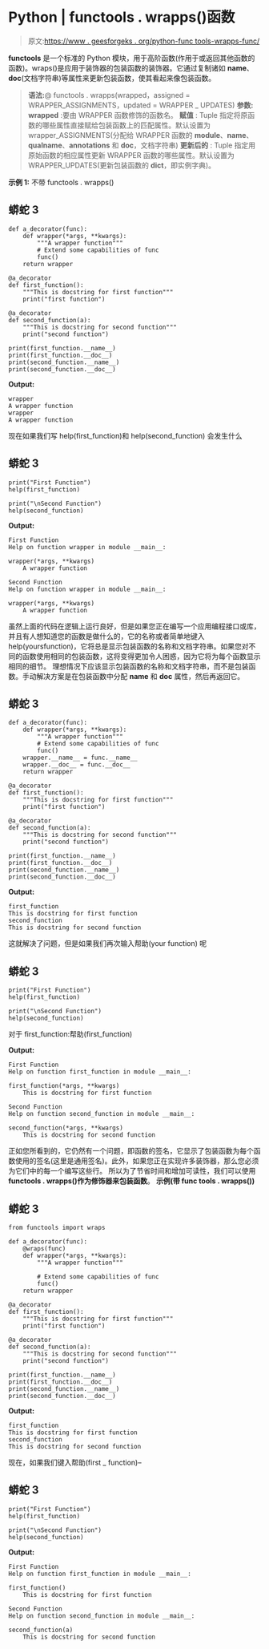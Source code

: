 # Python | functools . wrapps()函数

> 原文:[https://www . geesforgeks . org/python-func tools-wrapps-func/](https://www.geeksforgeeks.org/python-functools-wraps-function/)

**functools** 是一个标准的 Python 模块，用于高阶函数(作用于或返回其他函数的函数)。wraps()是应用于装饰器的包装函数的装饰器。它通过复制诸如 __name__、__doc__(文档字符串)等属性来更新包装函数，使其看起来像包装函数。

> **语法:**@ functools . wrapps(wrapped，assigned = WRAPPER_ASSIGNMENTS，updated = WRAPPER _ UPDATES)
> **参数:**
> **wrapped** :要由 WRAPPER 函数修饰的函数名。
> **赋值** : Tuple 指定将原函数的哪些属性直接赋给包装函数上的匹配属性。默认设置为 wrapper_ASSIGNMENTS(分配给 WRAPPER 函数的 __module__、__name__、__qualname__、__annotations__ 和 __doc__，文档字符串)
> **更新后的** : Tuple 指定用原始函数的相应属性更新 WRAPPER 函数的哪些属性。默认设置为 WRAPPER_UPDATES(更新包装函数的 __dict__，即实例字典)。

**示例 1:** 不带 functools . wrapps()

## 蟒蛇 3

```
def a_decorator(func):
    def wrapper(*args, **kwargs):
        """A wrapper function"""
        # Extend some capabilities of func
        func()
    return wrapper

@a_decorator
def first_function():
    """This is docstring for first function"""
    print("first function")

@a_decorator
def second_function(a):
    """This is docstring for second function"""
    print("second function")

print(first_function.__name__)
print(first_function.__doc__)
print(second_function.__name__)
print(second_function.__doc__)
```

**Output:**

```
wrapper
A wrapper function
wrapper
A wrapper function
```

现在如果我们写 help(first_function)和 help(second_function)
会发生什么

## 蟒蛇 3

```
print("First Function")
help(first_function)

print("\nSecond Function")
help(second_function)
```

**Output:** 

```
First Function
Help on function wrapper in module __main__:

wrapper(*args, **kwargs)
    A wrapper function

Second Function
Help on function wrapper in module __main__:

wrapper(*args, **kwargs)
    A wrapper function
```

虽然上面的代码在逻辑上运行良好，但是如果您正在编写一个应用编程接口或库，并且有人想知道您的函数是做什么的，它的名称或者简单地键入 help(yoursfunction)，它将总是显示包装函数的名称和文档字符串。如果您对不同的函数使用相同的包装函数，这将变得更加令人困惑，因为它将为每个函数显示相同的细节。
理想情况下应该显示包装函数的名称和文档字符串，而不是包装函数。手动解决方案是在包装函数中分配 __name__ 和 __doc__ 属性，然后再返回它。

## 蟒蛇 3

```
def a_decorator(func):
    def wrapper(*args, **kwargs):
        """A wrapper function"""
        # Extend some capabilities of func
        func()
    wrapper.__name__ = func.__name__
    wrapper.__doc__ = func.__doc__
    return wrapper

@a_decorator
def first_function():
    """This is docstring for first function"""
    print("first function")

@a_decorator
def second_function(a):
    """This is docstring for second function"""
    print("second function")

print(first_function.__name__)
print(first_function.__doc__)
print(second_function.__name__)
print(second_function.__doc__)
```

**Output:**

```
first_function
This is docstring for first function
second_function
This is docstring for second function
```

这就解决了问题，但是如果我们再次输入帮助(your function)
呢

## 蟒蛇 3

```
print("First Function")
help(first_function)

print("\nSecond Function")
help(second_function)
```

对于 first_function:帮助(first_function)

**Output:** 

```
First Function
Help on function first_function in module __main__:

first_function(*args, **kwargs)
    This is docstring for first function

Second Function
Help on function second_function in module __main__:

second_function(*args, **kwargs)
    This is docstring for second function
```

正如您所看到的，它仍然有一个问题，即函数的签名，它显示了包装函数为每个函数使用的签名(这里是通用签名)。此外，如果您正在实现许多装饰器，那么您必须为它们中的每一个编写这些行。
所以为了节省时间和增加可读性，我们可以使用**functools . wrapps()作为修饰器来包装函数**。
**示例(带 func tools . wrapps())**

## 蟒蛇 3

```
from functools import wraps

def a_decorator(func):
    @wraps(func)
    def wrapper(*args, **kwargs):
        """A wrapper function"""

        # Extend some capabilities of func
        func()
    return wrapper

@a_decorator
def first_function():
    """This is docstring for first function"""
    print("first function")

@a_decorator
def second_function(a):
    """This is docstring for second function"""
    print("second function")

print(first_function.__name__)
print(first_function.__doc__)
print(second_function.__name__)
print(second_function.__doc__)
```

**Output:** 

```
first_function
This is docstring for first function
second_function
This is docstring for second function
```

现在，如果我们键入帮助(first _ function)–

## 蟒蛇 3

```
print("First Function")
help(first_function)

print("\nSecond Function")
help(second_function)
```

**Output:** 

```
First Function
Help on function first_function in module __main__:

first_function()
    This is docstring for first function

Second Function
Help on function second_function in module __main__:

second_function(a)
    This is docstring for second function
```